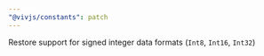 ```yaml
---
"@vivjs/constants": patch
---
```


Restore support for signed integer data formats (`Int8`, `Int16`, `Int32`)
